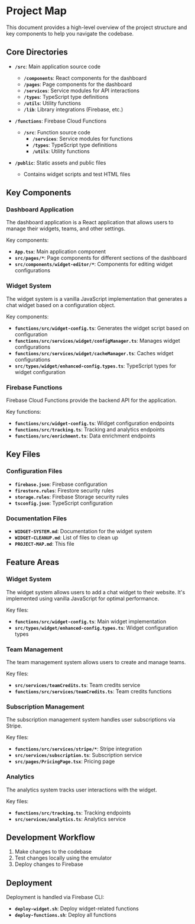 # Project Map

This document provides a high-level overview of the project structure and key components to help you navigate the codebase.

## Core Directories

- **`/src`**: Main application source code
  - **`/components`**: React components for the dashboard
  - **`/pages`**: Page components for the dashboard
  - **`/services`**: Service modules for API interactions
  - **`/types`**: TypeScript type definitions
  - **`/utils`**: Utility functions
  - **`/lib`**: Library integrations (Firebase, etc.)

- **`/functions`**: Firebase Cloud Functions
  - **`/src`**: Function source code
    - **`/services`**: Service modules for functions
    - **`/types`**: TypeScript type definitions
    - **`/utils`**: Utility functions

- **`/public`**: Static assets and public files
  - Contains widget scripts and test HTML files

## Key Components

### Dashboard Application

The dashboard application is a React application that allows users to manage their widgets, teams, and other settings.

Key components:
- **`App.tsx`**: Main application component
- **`src/pages/*`**: Page components for different sections of the dashboard
- **`src/components/widget-editor/*`**: Components for editing widget configurations

### Widget System

The widget system is a vanilla JavaScript implementation that generates a chat widget based on a configuration object.

Key components:
- **`functions/src/widget-config.ts`**: Generates the widget script based on configuration
- **`functions/src/services/widget/configManager.ts`**: Manages widget configurations
- **`functions/src/services/widget/cacheManager.ts`**: Caches widget configurations
- **`src/types/widget/enhanced-config.types.ts`**: TypeScript types for widget configuration

### Firebase Functions

Firebase Cloud Functions provide the backend API for the application.

Key functions:
- **`functions/src/widget-config.ts`**: Widget configuration endpoints
- **`functions/src/tracking.ts`**: Tracking and analytics endpoints
- **`functions/src/enrichment.ts`**: Data enrichment endpoints

## Key Files

### Configuration Files

- **`firebase.json`**: Firebase configuration
- **`firestore.rules`**: Firestore security rules
- **`storage.rules`**: Firebase Storage security rules
- **`tsconfig.json`**: TypeScript configuration

### Documentation Files

- **`WIDGET-SYSTEM.md`**: Documentation for the widget system
- **`WIDGET-CLEANUP.md`**: List of files to clean up
- **`PROJECT-MAP.md`**: This file

## Feature Areas

### Widget System

The widget system allows users to add a chat widget to their website. It's implemented using vanilla JavaScript for optimal performance.

Key files:
- **`functions/src/widget-config.ts`**: Main widget implementation
- **`src/types/widget/enhanced-config.types.ts`**: Widget configuration types

### Team Management

The team management system allows users to create and manage teams.

Key files:
- **`src/services/teamCredits.ts`**: Team credits service
- **`functions/src/services/teamCredits.ts`**: Team credits functions

### Subscription Management

The subscription management system handles user subscriptions via Stripe.

Key files:
- **`functions/src/services/stripe/*`**: Stripe integration
- **`src/services/subscription.ts`**: Subscription service
- **`src/pages/PricingPage.tsx`**: Pricing page

### Analytics

The analytics system tracks user interactions with the widget.

Key files:
- **`functions/src/tracking.ts`**: Tracking endpoints
- **`src/services/analytics.ts`**: Analytics service

## Development Workflow

1. Make changes to the codebase
2. Test changes locally using the emulator
3. Deploy changes to Firebase

## Deployment

Deployment is handled via Firebase CLI:

- **`deploy-widget.sh`**: Deploy widget-related functions
- **`deploy-functions.sh`**: Deploy all functions
